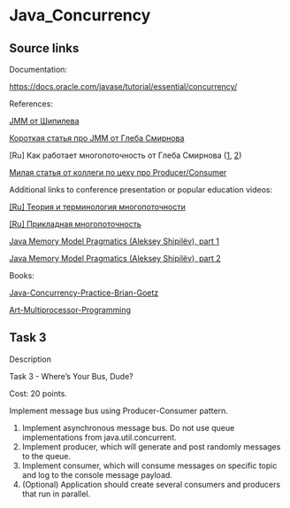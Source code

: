 # Java_Concurrency

## Source links

Documentation:

https://docs.oracle.com/javase/tutorial/essential/concurrency/

References:

<a href="https://shipilev.net/blog/2014/jmm-pragmatics/">JMM от Шипилева</a>

<a href="https://habr.com/post/133981/">Короткая статья про JMM от Глеба Смирнова</a>

[Ru] Как работает многопоточность от Глеба Смирнова (<a href="https://habr.com/post/143237/">1</a>, <a href="https://habr.com/post/209128/">2</a>)

<a href="https://habr.com/post/352374/">Милая статья от коллеги по цеху про Producer/Consumer</a>

Additional links to conference presentation or popular education videos:

<a href="https://www.youtube.com/watch?v=mf4lC6TpclM">[Ru] Теория и терминология многопоточности</a>

<a href="https://www.youtube.com/watch?v=8piqauDj2yo">[Ru] Прикладная многопоточность</a>

<a href="https://www.youtube.com/watch?v=noDnSV7NCtw">Java Memory Model Pragmatics (Aleksey Shipilёv), part 1</a>

<a href="https://www.youtube.com/watch?v=Ky1_5mabd18">Java Memory Model Pragmatics (Aleksey Shipilёv), part 2</a>

Books:

<a href="https://www.amazon.com/Java-Concurrency-Practice-Brian-Goetz/dp/0321349601">Java-Concurrency-Practice-Brian-Goetz</a>

<a href="https://www.amazon.com/Art-Multiprocessor-Programming-Revised-Reprint/dp/0123973376">Art-Multiprocessor-Programming</a>

## Task 3

Description

Task 3 - Where’s Your Bus, Dude?

Cost: 20 points.

Implement message bus using Producer-Consumer pattern.

1. Implement asynchronous message bus. Do not use queue implementations from java.util.concurrent.
2. Implement producer, which will generate and post randomly messages to the queue.
3. Implement consumer, which will consume messages on specific topic and log to the console message payload.
4. (Optional) Application should create several consumers and producers that run in parallel.